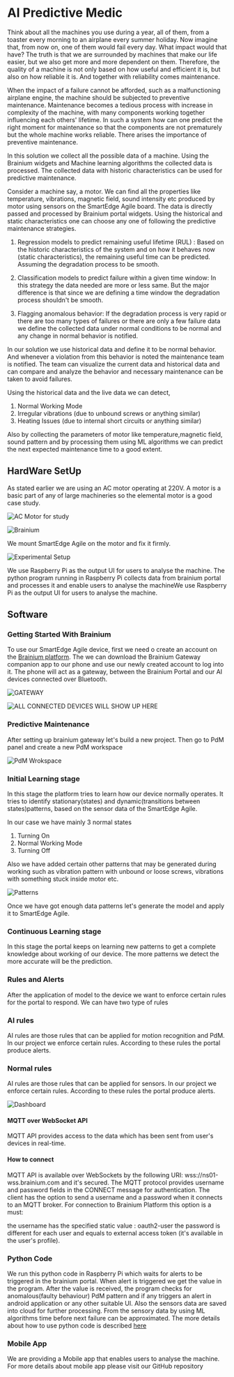 # AI Predictive Medic
Think about all the machines you use during a year, all of them, from a toaster every morning to an airplane every summer holiday. Now imagine that, from now on, one of them would fail every day. What impact would that have? The truth is that we are surrounded by machines that make our life easier, but we also get more and more dependent on them. Therefore, the quality of a machine is not only based on how useful and efficient it is, but also on how reliable it is. And together with reliability comes maintenance.

When the impact of a failure cannot be afforded, such as a malfunctioning airplane engine, the machine should be subjected to preventive maintenance. Maintenance becomes a tedious process with increase in complexity of the machine, with many components working together influencing each others' lifetime. In such a system how can one predict the right moment for maintenance so that the components are not prematurely but the whole machine works reliable. There arises the importance of preventive maintenance.

In this solution we collect all the possible data of a machine. Using the Brainium widgets and Machine learning algorithms the collected data is processed. The collected data with historic characteristics can be used for predictive maintenance.

Consider a machine say, a motor. We can find all the properties like temperature, vibrations, magnetic field, sound intensity etc produced by motor using sensors on the SmartEdge Agile board. The data is directly passed and processed by Brainium portal widgets. Using the historical and static characteristics one can choose any one of following the predictive maintenance strategies.

1. Regression models to predict remaining useful lifetime (RUL) : Based on the historic characteristics of the system and on how it behaves now (static characteristics), the remaining useful time can be predicted. Assuming the degradation process to be smooth.

2. Classification models to predict failure within a given time window: In this strategy the data needed are more or less same. But the major difference is that since we are defining a time window the degradation process shouldn't be smooth.

3. Flagging anomalous behavior: If the degradation process is very rapid or there are too many types of failures or there are only a few failure data we define the collected data under normal conditions to be normal and any change in normal behavior is notified.

In our solution we use historical data and define it to be normal behavior. And whenever a violation from this behavior is noted the maintenance team is notified. The team can visualize the current data and historical data and can compare and analyze the behavior and necessary maintenance can be taken to avoid failures.

Using the historical data and the live data we can detect,

1. Normal Working Mode
2. Irregular vibrations (due to unbound screws or anything similar)
3. Heating Issues (due to internal short circuits or anything similar)

Also by collecting the parameters of motor like temperature,magnetic field, sound pattern and by processing them using ML algorithms we can predict the next expected maintenance time to a good extent.

## HardWare SetUp
As stated earlier we are using an AC motor operating at 220V. A motor is a basic part of any of large machineries so the elemental motor is a good case study.

![AC Motor for study](https://hackster.imgix.net/uploads/attachments/982710/uploads2ftmp2ff8bb06dc-9d5d-4046-adc0-55f7f7865f362fe91a6150_gGNkiJWCmK.JPG?auto=compress%2Cformat&w=740&h=555&fit=max "AC Motor")

![Brainium](https://hackster.imgix.net/uploads/attachments/982712/uploads2ftmp2fc3b633ea-433b-4387-83f4-638dbd355b612fe91a6145_Dv2zDD7Mo6.JPG?auto=compress%2Cformat&w=740&h=555&fit=max "SmartEdge Agile")

We mount SmartEdge Agile on the motor and fix it firmly.

![Experimental Setup](https://hackster.imgix.net/uploads/attachments/982711/uploads2ftmp2fabb20c6f-e21f-4719-92ed-112b051d31312fe91a6154_ArmWuHcxgf.JPG?auto=compress%2Cformat&w=740&h=555&fit=max "Experimental Setup")

We use Raspberry Pi as the output UI for users to analyse the machine. The python program running in Raspberry Pi collects data from brainium portal and processes it and enable users to analyse the machineWe use Raspberry Pi as the output UI for users to analyse the machine.

## Software
### Getting Started With Brainium

To use our SmartEdge Agile device, first we need o create an account on the [Brainium platform](https://brainium.com). The we can download the Brainium Gateway companion app to our phone and use our newly created account to log into it. The phone will act as a gateway, between the Brainium Portal and our AI devices connected over Bluetooth.

![](https://hackster.imgix.net/uploads/attachments/982716/uploads2ftmp2f47708d8a-269a-41a0-a8d3-a267096b1ccd2fphoto_2019-08-23_22-05-32_GAWM810JUk.jpg?auto=compress%2Cformat&w=740&h=555&fit=max "GATEWAY")


![](https://hackster.imgix.net/uploads/attachments/982735/uploads2ftmp2ff3666441-9d98-45ed-a232-be40d7e667382fbc_1OjgPWz706.png?auto=compress%2Cformat&w=740&h=555&fit=max "ALL CONNECTED DEVICES WILL SHOW UP HERE")

### Predictive Maintenance

After setting up brainium gateway let's build a new project. Then go to PdM panel and create a new PdM workspace

![](https://hackster.imgix.net/uploads/attachments/982738/uploads2ftmp2fcab09243-38a4-429a-a05b-b21d0ef1bf912fbd_WCV9qngWtT.png?auto=compress%2Cformat&w=740&h=555&fit=max "PdM Wrokspace")

### Initial Learning stage

In this stage the platform tries to learn how our device normally operates. It tries to identify stationary(states) and dynamic(transitions between states)patterns, based on the sensor data of the SmartEdge Agile.

In our case we have mainly 3 normal states

1. Turning On
2. Normal Working Mode
3. Turning Off

Also we have added certain other patterns that may be generated during working such as vibration pattern with unbound or loose screws, vibrations with something stuck inside motor etc.

![](https://hackster.imgix.net/uploads/attachments/982741/uploads2ftmp2f5905907b-9ae4-4685-9566-048667da62062fpattern_28229_IvRJcM1OCz.jpg?auto=compress%2Cformat&w=740&h=555&fit=max "Patterns")

Once we have got enough data patterns let's generate the model and apply it to SmartEdge Agile.

### Continuous Learning stage

In this stage the portal keeps on learning new patterns to get a complete knowledge about working of our device. The more patterns we detect the more accurate will be the prediction.

### Rules and Alerts

After the application of model to the device we want to enforce certain rules for the portal to respond. We can have two type of rules

### AI rules
AI rules are those rules that can be applied for motion recognition and PdM. In our project we enforce certain rules. According to these rules the portal produce alerts.

### Normal rules
AI rules are those rules that can be applied for sensors. In our project we enforce certain rules. According to these rules the portal produce alerts.

![](https://hackster.imgix.net/uploads/attachments/982743/uploads2ftmp2f762b1d26-a2ec-472f-b149-5bddd98dc8922fdashboard28229_2HUZRwOuOU.jpg?auto=compress%2Cformat&w=740&h=555&fit=max "Dashboard")

#### MQTT over WebSocket API

MQTT API provides access to the data which has been sent from user's devices in real-time.

#### How to connect

MQTT API is available over WebSockets by the following URI: wss://ns01-wss.brainium.com and it's secured. The MQTT protocol provides username and password fields in the CONNECT message for authentication. The client has the option to send a username and a password when it connects to an MQTT broker. For connection to Brainium Platform this option is a must:

the username has the specified static value : oauth2-user
the password is different for each user and equals to external access token (it's available in the user's profile).


### Python Code

We run this python code in Raspberry Pi which waits for alerts to be triggered in the brainium portal. When alert is triggered we get the value in the program. After the value is received, the program checks for anomalous(faulty behaviour) PdM pattern and if any triggers an alert in android application or any other suitable UI. Also the sensors data are saved into cloud for further processing. From the sensory data by using ML algorithms time before next failure can be approximated.
The more details about how to use python code is described [here](Python)

### Mobile App

We are providing a Mobile app that enables users to analyse the machine. For more details about mobile app please visit our GitHub repository


